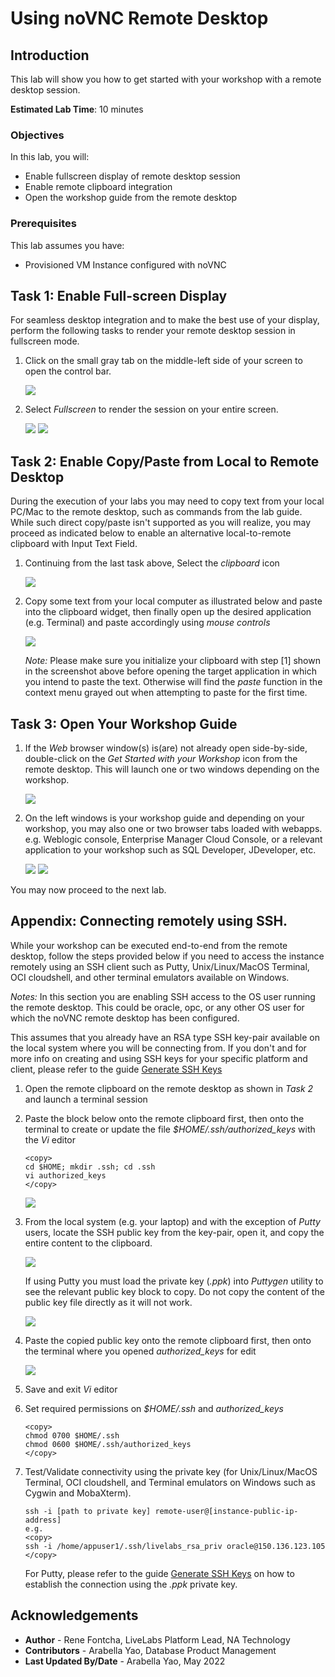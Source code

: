 # Using noVNC Remote Desktop

## Introduction
This lab will show you how to get started with your workshop with a remote desktop session.

**Estimated Lab Time**: 10 minutes

### Objectives
In this lab, you will:
- Enable fullscreen display of remote desktop session
- Enable remote clipboard integration
- Open the workshop guide from the remote desktop

### Prerequisites

This lab assumes you have:
- Provisioned VM Instance configured with noVNC

## Task 1: Enable Full-screen Display
For seamless desktop integration and to make the best use of your display, perform the following tasks to render your remote desktop session in fullscreen mode.

1. Click on the small gray tab on the middle-left side of your screen to open the control bar.

    ![](./images/novnc-fullscreen-1.png " ")

2. Select *Fullscreen* to render the session on your entire screen.

    ![](./images/novnc-fullscreen-2.png " ")
    ![](./images/novnc-fullscreen-3.png " ")

## Task 2: Enable Copy/Paste from Local to Remote Desktop
During the execution of your labs you may need to copy text from your local PC/Mac to the remote desktop, such as commands from the lab guide. While such direct copy/paste isn't supported as you will realize, you may proceed as indicated below to enable an alternative local-to-remote clipboard with Input Text Field.

1. Continuing from the last task above, Select the *clipboard* icon

    ![](./images/novnc-clipboard-1.png " ")

2. Copy some text from your local computer as illustrated below and paste into the clipboard widget, then finally open up the desired application (e.g. Terminal) and paste accordingly using *mouse controls*

    ![](./images/novnc-clipboard-2.png " ")

    *Note:* Please make sure you initialize your clipboard with step [1] shown in the screenshot above before opening the target application in which you intend to paste the text. Otherwise will find the *paste* function in the context menu grayed out when attempting to paste for the first time.

## Task 3: Open Your Workshop Guide

1. If the *Web* browser window(s) is(are) not already open side-by-side, double-click on the *Get Started with your Workshop* icon from the remote desktop. This will launch one or two windows depending on the workshop.

    ![](./images/novnc-launch-get-started-1.png " ")

2. On the left windows is your workshop guide and depending on your workshop, you may also one or two browser tabs loaded with webapps. e.g. Weblogic console, Enterprise Manager Cloud Console, or a relevant application to your workshop such as SQL Developer, JDeveloper, etc.

    ![](./images/novnc-launch-get-started-2.png " ")
    ![](./images/novnc-launch-get-started-3.png " ")

You may now proceed to the next lab.

## Appendix: Connecting remotely using SSH.

While your workshop can be executed end-to-end from the remote desktop, follow the steps provided below if you need to access the instance remotely using an SSH client such as Putty, Unix/Linux/MacOS Terminal, OCI cloudshell, and other terminal emulators available on Windows.

*Notes:* In this section you are enabling SSH access to the OS user running the remote desktop. This could be oracle, opc, or any other OS user for which the noVNC remote desktop has been configured.

This assumes that you already have an RSA type SSH key-pair available on the local system where you will be connecting from. If you don't and for more info on creating and using SSH keys for your specific platform and client, please refer to the guide [Generate SSH Keys](https://oracle-livelabs.github.io/common/labs/generate-ssh-key)

1. Open the remote clipboard on the remote desktop as shown in *Task 2* and launch a terminal session

2. Paste the block below onto the remote clipboard first, then onto the terminal to create or update the file *$HOME/.ssh/authorized_keys* with the *Vi* editor

    ```
    <copy>
    cd $HOME; mkdir .ssh; cd .ssh
    vi authorized_keys
    </copy>
    ```

    ![](./images/novnc-copy-pub-key-4.png " ")

3. From the local system (e.g. your laptop) and with the exception of *Putty* users, locate the SSH public key from the key-pair, open it, and copy the entire content to the clipboard.

    ![](./images/novnc-copy-pub-key-1.png " ")

    If using Putty you must load the private key (*.ppk*) into *Puttygen* utility to see the relevant public key block to copy. Do not copy the content of the public key file directly as it will not work.

    ![](./images/novnc-copy-pub-key-2.png " ")

4. Paste the copied public key onto the remote clipboard first, then onto the terminal where you opened *authorized_keys* for edit

    ![](./images/novnc-copy-pub-key-3.png " ")

5. Save and exit *Vi* editor

6. Set required permissions on *$HOME/.ssh* and *authorized_keys*

    ```
    <copy>
    chmod 0700 $HOME/.ssh
    chmod 0600 $HOME/.ssh/authorized_keys
    </copy>
    ```

7. Test/Validate connectivity using the private key (for Unix/Linux/MacOS Terminal, OCI cloudshell, and Terminal emulators on Windows such as Cygwin and MobaXterm).

    ```
    ssh -i [path to private key] remote-user@[instance-public-ip-address]
    e.g.
    <copy>
    ssh -i /home/appuser1/.ssh/livelabs_rsa_priv oracle@150.136.123.105
    </copy>
    ```

    For Putty, please refer to the guide [Generate SSH Keys](https://oracle-livelabs.github.io/common/labs/generate-ssh-key) on how to establish the connection using the *.ppk* private key.

## Acknowledgements
* **Author** - Rene Fontcha, LiveLabs Platform Lead, NA Technology
* **Contributors** - Arabella Yao, Database Product Management
* **Last Updated By/Date** - Arabella Yao, May 2022